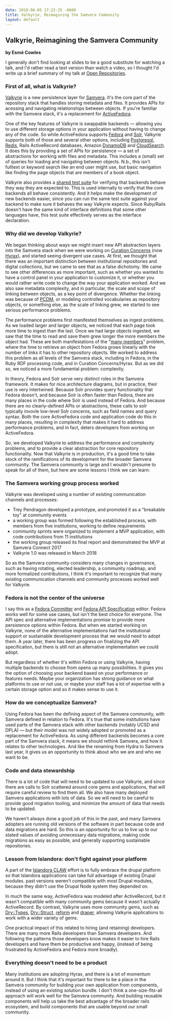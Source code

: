 ```yaml
---
date: 2018-06-05 17:22:25 -0600
title: Valkyrie, Reimagining the Samvera Community
layout: default
---
```


## Valkyrie, Reimagining the Samvera Community
**by Esmé Cowles**

I generally don't find looking at slides to be a good substitute for watching a talk, and I'd
rather read a text version than watch a video, so I thought I'd write up a brief summary of my talk
at [Open Repositories](https://or2018.net/).

<!--more-->

### First of all, what is Valkyrie?

[Valkyrie](https://github.com/samvera-labs/valkyrie) is a new persistence layer for
[Samvera](https://samvera.org/).  It's the core part of the repository stack that handles storing
metadata and files.  It provides APIs for acessing and navigating relationships between objects.
If you're familiar with the Samvera stack, it's a replacement for
[ActiveFedora](https://github.com/samvera/active-fedora/).

One of the key features of Valkyrie is swappable backends — allowing you to use different storage
options in your application without having to change any of the code.  So while ActiveFedora
supports [Fedora](https://wiki.duraspace.org/display/FF/Fedora+Repository+Home) and
[Solr](http://lucene.apache.org/solr/), Valkyrie supports both of those and several other options,
including [Postgresql](https://www.postgresql.org/), [Redis](https://redis.io/), Rails ActiveRecord
databases, Amazon [DynamoDB](https://github.com/samvera-labs/valkyrie-dynamodb) and
[CloudSearch](https://github.com/samvera-labs/valkyrie-cloud_search).  It does this by providing a
set of APIs for persistence — a set of abstractions for working with files and metadata.  This
includes a (small) set of queries for loading and navigating between objects.  N.b., this isn't
fulltext or keyword search like an end user might use, but basic navigation like finding the page
objects that are members of a book object.

Valkyrie also provides a
[shared test suite](https://github.com/samvera-labs/valkyrie/wiki/Shared-Specs) for verifying that
backends behave they way they are expected to.  This is used internally to verify that the core
backends all behave consistently.  And it helps make the development of new backends easier, since
you can run the same test suite against your backend to make sure it behaves the way Valkyrie
expects.  Since Ruby/Rails doesn't have the same kind of interface definitions that some other
languages have, this test suite effectively serves as the interface declaration.

### Why did we develop Valkyrie?

We began thinking about ways we might insert new API abstraction layers into the Samvera stack when
we were working on [Curation Concerns](https://github.com/samvera/curation_concerns) (now
[Hyrax](https://github.com/samvera/hyrax)), and started seeing divergent use cases.  At first, we
thought that there was an important distinction between institutional repositories and digital
collections, but we came to see that as a false dichotomy.  We came to see other differences as more
important, such as whether you wanted to have a control panel in your application to customize it,
or whether you would rather write code to change the way your application worked.  And we also saw
metadata complexity, and in particular, the scale and scope of linking between objects, as a key
point of divergence.  Whether the linking was because of [PCDM](https://pcdm.org/), or modeling
controlled vocabularies as repository objects, or something else, as the scale of linking grew, we
started to see serious performance problems.

The performance problems first manifested themselves as ingest problems.  As we loaded larger and
larger objects, we noticed that each page took more time to ingest than the last.  Once we had large
objects ingested, we saw that the time to read and save them grew longer the more members the object
had.  These are both manifestations of the
"[many members](https://wiki.duraspace.org/display/FF/Many+Members+Performance+Testing)" problem,
where the time to retrieve an object from Fedora grows linearly with the number of links it has to
other repository objects.  We worked to address this problem as all levels of the Samvera stack,
including in Fedora, in the Ruby RDF processing code, and in Curation Concerns/Hyrax.  But as we did
so, we noticed a more fundamental problem: complexity.

In theory, Fedora and Solr serve very distinct roles in the Samvera framework.  It makes for nice
architecture diagrams, but in practice, their use is very intertwined.  Because Solr provides query
functionality that Fedora doesn't, and because Solr is often faster than Fedora, there are many
places in the code where Solr is used instead of Fedora.  And because there are no clearly-defined
APIs or abstractions, these calls to solr typically invovle low-level Solr concerns, such as field
names and query syntax.  Both the core ActiveFedora code and application code do this in many
places, resulting in complexity that makes it hard to address performance problems, and in fact,
deters developers from working on ActiveFedora.

So, we developed Valkyrie to address the performance and complexity problems, and to provide a clear
abstraction for core repository functionality.  Now that Valkyrie is in production, it's a good time
to take stock of the ramifications of its development for the broader Samvera community.  The
Samvera community is large and I wouldn't presume to speak for all of them, but here are some
lessons I think we can learn:

### The Samvera working group process worked

Valkyrie was developed using a number of existing communication channels and processes:

* Trey Pendragon developed a prototype, and promoted it as a "breakable toy" at community events
* a working group was formed following the established process, with members from five institutions,
  working to define requirements
* community sprints were organized to implement a MVP application, with code contributions from 11
  institutions
* the working group released its final report and demonstrated the MVP at Samvera Connect 2017
* Valkyrie 1.0 was released in March 2018

So as the Samvera community considers many changes in governance, such as having rotating, elected
leadership, a community roadmap, and more formalized contributions, I think it's important to
recognize that many existing communication channels and community processes worked well for
Valkyrie.

### Fedora is not the center of the universe

I say this as a [Fedora Committer](https://wiki.duraspace.org/display/FF/Fedora+Committers) and
[Fedora API Specification](https://fedora.info/spec/) editor: Fedora works well for some use cases,
but isn't the best choice for everyone.  The API spec and alternative implementations promise to
provide more persistence options within Fedora.  But when we started working on Valkyrie, none of
the alternative implementations had the institutional support or sustainable development process
that we would need to adopt them.  A year later, there has been progress on finalizing the API
specification, but there is still not an alternative implementation we could adopt.

But regardless of whether it's within Fedora or using Valkyrie, having multiple backends to choose
from opens up many possibilities.  It gives you the option of choosing your backend based on your
performance or features needs.  Maybe your organization has strong guidance on what platforms to use
or not use, or maybe your staff has a lot of expertise with a certain storage option and so it makes
sense to use it.

### How do we conceptualize Samvera?

Using Fedora has been *the* defining aspect of the Samvera community, with Samvera defined in
relation to Fedora.  It's true that some institutions have used parts of the Samvera stack with
other backends (notably UCSD and DPLA) — but their model was not widely adopted or promoted as a
replacement for ActiveFedora.  As using different backends becomes a core part of the Samvera stack,
it means we should rethink Samvera, and how it relates to other technologies.  And like the renaming
from Hydra to Samvera last year, it gives us an opportunity to think about who we are and who we
want to be.

### Code and data stewardship

There is a lot of code that will need to be updated to use Valkyrie, and since there are calls to
Solr scattered around core gems and applications, that will require careful review to find them all.
We also have many deployed Samvera applications with lots of data.  So we will need to be careful to
provide good migration tooling, and minimize the amount of data that needs to be updated.

We haven't always done a good job of this in the past, and many Samvera adopters are running old
versions of the software in part because code and data migrations are hard.  So this is an
opportunity for us to live up to our stated values of avoiding unnecessary data migrations, making
code migrations as easy as possible, and generally supporting sustainable repositories.

### Lesson from Islandora: don't fight against your platform

A part of the [Islandora CLAW](https://islandora.ca/CLAW) effort is to fully embrace the drupal platform so that Islandora applications can take full advantage of existing Drupal modules.  past versions weren't compatible with most Drupal modules, because they didn't use the Drupal Node system they depended on.

In much the same way, ActiveFedora was modeled after ActiveRecord, but it wasn't compatible with many community gems because it wasn't actually ActiveRecord.  By contrast, Valkyrie uses more community gems, such as [Dry::Types](http://dry-rb.org/gems/dry-types/), [Dry::Struct](http://dry-rb.org/gems/dry-struct/), [reform](http://trailblazer.to/gems/reform/) and [draper](https://github.com/drapergem/draper), allowing Valkyrie applications to work with a wider variety of gems.

One practical impact of this related to hiring (and retaining) developers.  There are many more
Rails developers than Samvera developers.  And following the patterns those developers know makes it
easier to hire Rails developers and have them be productive and happy, (instead of being frustrated
by ActiveFedora and Fedora more broadly). 

### Everything doesn't need to be a product

Many institutions are adopting Hyrax, and there is a lot of momentum around it.  But I think that
it's important for there to be a place in the Samvera community for building your own application
from components, instead of using an existing solution bundle.  I don't think a one-size-fits-all
approach will work well for the Samvera community.  And building reusable components will help us
take the best advantage of the broader rails ecosystem, and build components that are usable beyond
our small community.
